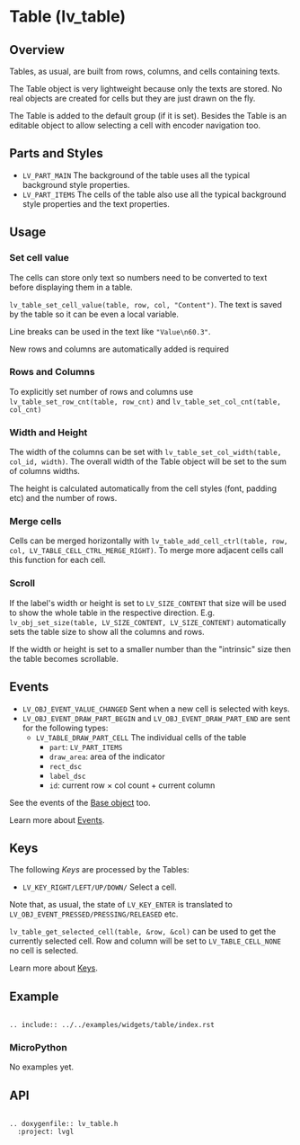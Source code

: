 # Table (lv_table)

## Overview

Tables, as usual, are built from rows, columns, and cells containing texts.

The Table object is very lightweight because only the texts are stored. No real objects are created for cells but they are just drawn on the fly.

The Table is added to the default group (if it is set). Besides the Table is an editable object to allow selecting a cell with encoder navigation too.

## Parts and Styles
- `LV_PART_MAIN` The background of the table uses all the typical background style properties.
- `LV_PART_ITEMS` The cells of the table also use all the typical background style properties and the text properties.


## Usage

### Set cell value

The cells can store only text so numbers need to be converted to text before displaying them in a table.

`lv_table_set_cell_value(table, row, col, "Content")`. The text is saved by the table so it can be even a local variable.

Line breaks can be used in the text like `"Value\n60.3"`.

New rows and columns are automatically added is required

### Rows and Columns

To explicitly set number of rows and columns use `lv_table_set_row_cnt(table, row_cnt)` and `lv_table_set_col_cnt(table, col_cnt)`

### Width and Height

The width of the columns can be set with `lv_table_set_col_width(table, col_id, width)`. The overall width of the Table object will be set to the sum of columns widths.

The height is calculated automatically from the cell styles (font, padding etc) and the number of rows.

### Merge cells

Cells can be merged horizontally with `lv_table_add_cell_ctrl(table, row, col, LV_TABLE_CELL_CTRL_MERGE_RIGHT)`. To merge more adjacent cells call this function for each cell.

### Scroll
If the label's width or height is set to `LV_SIZE_CONTENT` that size will be used to show the whole table in the respective direction.
E.g. `lv_obj_set_size(table, LV_SIZE_CONTENT, LV_SIZE_CONTENT)` automatically sets the table size to show all the columns and rows.

If the width or height is set to a smaller number than the "intrinsic" size then the table becomes scrollable.

## Events
- `LV_OBJ_EVENT_VALUE_CHANGED` Sent when a new cell is selected with keys.
- `LV_OBJ_EVENT_DRAW_PART_BEGIN` and `LV_OBJ_EVENT_DRAW_PART_END` are sent for the following types:
    - `LV_TABLE_DRAW_PART_CELL` The individual cells of the table
        - `part`: `LV_PART_ITEMS`
        - `draw_area`: area of the indicator
        - `rect_dsc`
        - `label_dsc`
        - `id`: current row &times; col count + current column

See the events of the [Base object](/widgets/obj) too.

Learn more about [Events](/overview/event).

## Keys

The following *Keys* are processed by the Tables:
- `LV_KEY_RIGHT/LEFT/UP/DOWN/` Select a cell.

Note that, as usual, the state of `LV_KEY_ENTER` is translated to `LV_OBJ_EVENT_PRESSED/PRESSING/RELEASED` etc.

`lv_table_get_selected_cell(table, &row, &col)` can be used to get the currently selected cell. Row and column will be set to `LV_TABLE_CELL_NONE` no cell is selected.

Learn more about [Keys](/overview/indev).

## Example

```eval_rst

.. include:: ../../examples/widgets/table/index.rst

```

### MicroPython
No examples yet.

## API

```eval_rst

.. doxygenfile:: lv_table.h
  :project: lvgl

```
